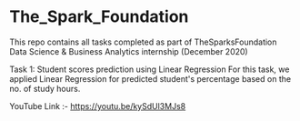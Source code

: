 # The_Spark_Foundation
This repo contains all tasks completed as part of TheSparksFoundation Data Science & Business Analytics internship (December 2020)

Task 1: Student scores prediction using Linear Regression For this task, we applied Linear Regression for predicted student's percentage based on the no. of study hours.

YouTube Link :- https://youtu.be/kySdUl3MJs8
